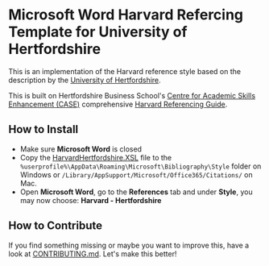 # Microsoft Word Harvard Refercing Template for University of Hertfordshire
This is an implementation of the Harvard reference style based on the description by the [University of Hertfordshire](http://www.herts.ac.uk/).

This is built on Hertfordshire Business School's [Centre for Academic Skills Enhancement (CASE)](http://www.studynet1.herts.ac.uk/go/CASE) comprehensive [Harvard Referencing Guide](http://www.studynet1.herts.ac.uk/ptl/common/asu.nsf/Teaching+Documents?Openview&count=9999&restricttocategory=Harvard+Referencing).

## How to Install
* Make sure **Microsoft Word** is closed
* Copy the [HarvardHertfordshire.XSL](HarvardHertfordshire.XSL) file to the `%userprofile%\AppData\Roaming\Microsoft\Bibliography\Style` folder on Windows or `/Library/AppSupport/Microsoft/Office365/Citations/` on Mac.
* Open **Microsoft Word**, go to the **References** tab and under **Style**, you may now choose: **Harvard - Hertfordshire**

## How to Contribute
If you find something missing or maybe you want to improve this, have a look at [CONTRIBUTING.md](CONTRIBUTING.md). Let's make this better!